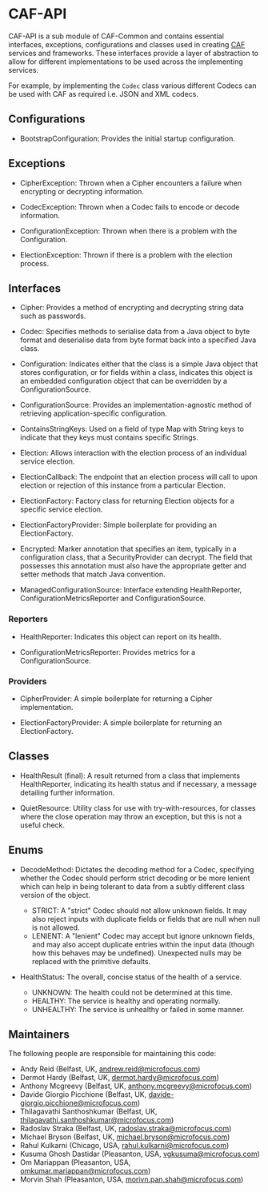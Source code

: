 # CAF-API

CAF-API is a sub module of CAF-Common and contains essential interfaces, exceptions, configurations and classes used in creating [CAF](http://cafapi.github.io/) services and frameworks. These interfaces provide a layer of abstraction to allow for different implementations to be used across the implementing services. 

For example, by implementing the `Codec` class various different Codecs can be used with CAF as required i.e. JSON and XML codecs.

## Configurations

- BootstrapConfiguration: Provides the initial startup configuration.

## Exceptions

- CipherException: Thrown when a Cipher encounters a failure when encrypting or decrypting information.

- CodecException: Thrown when a Codec fails to encode or decode information.

- ConfigurationException: Thrown when there is a problem with the Configuration.

- ElectionException: Thrown if there is a problem with the election process.

## Interfaces

- Cipher: Provides a method of encrypting and decrypting string data such as passwords.

- Codec: Specifies methods to serialise data from a Java object to byte format and deserialise data from byte format back into a specified Java class.

- Configuration: Indicates either that the class is a simple Java object that stores configuration, or for fields within a class, indicates this object is an embedded configuration object that can be overridden by a ConfigurationSource.

- ConfigurationSource: Provides an implementation-agnostic method of retrieving application-specific configuration.

- ContainsStringKeys: Used on a field of type Map with String keys to indicate that they keys must contains specific Strings.

- Election: Allows interaction with the election process of an individual service election.

- ElectionCallback: The endpoint that an election process will call to upon election or rejection of this instance from a particular Election.

- ElectionFactory: Factory class for returning Election objects for a specific service election.

- ElectionFactoryProvider: Simple boilerplate for providing an ElectionFactory.

- Encrypted: Marker annotation that specifies an item, typically in a configuration class, that a SecurityProvider can decrypt. The field that possesses this annotation must also have the appropriate getter and setter methods that match Java convention.

- ManagedConfigurationSource: Interface extending HealthReporter, ConfigurationMetricsReporter and ConfigurationSource.

### Reporters

- HealthReporter: Indicates this object can report on its health.

- ConfigurationMetricsReporter: Provides metrics for a ConfigurationSource.

### Providers

- CipherProvider: A simple boilerplate for returning a Cipher implementation.

- ElectionFactoryProvider: A simple boilerplate for returning an ElectionFactory.

## Classes

- HealthResult (final): A result returned from a class that implements HealthReporter, indicating its health status and if necessary, a message detailing further information.

- QuietResource: Utility class for use with try-with-resources, for classes where the close operation may throw an exception, but this is not a useful check.

## Enums

- DecodeMethod: Dictates the decoding method for a Codec, specifying whether the Codec should perform strict decoding or be more lenient which can help in being tolerant to data from a subtly different class version of the object.
  - STRICT: A "strict" Codec should not allow unknown fields. It may also reject inputs with duplicate fields or fields that are null when null is not allowed.
  - LENIENT: A "lenient" Codec may accept but ignore unknown fields, and may also accept duplicate entries within the input data (though how this behaves may be undefined). Unexpected nulls may be replaced with the primitive defaults.

- HealthStatus: The overall, concise status of the health of a service.
  - UNKNOWN: The health could not be determined at this time.
  - HEALTHY: The service is healthy and operating normally.
  - UNHEALTHY: The service is unhealthy or failed in some manner.

## Maintainers

The following people are responsible for maintaining this code:

- Andy Reid (Belfast, UK, andrew.reid@microfocus.com)
- Dermot Hardy (Belfast, UK, dermot.hardy@microfocus.com)
- Anthony Mcgreevy (Belfast, UK, anthony.mcgreevy@microfocus.com)
- Davide Giorgio Picchione (Belfast, UK, davide-giorgio.picchione@microfocus.com)
- Thilagavathi Santhoshkumar (Belfast, UK, thilagavathi.santhoshkumar@microfocus.com)
- Radoslav Straka (Belfast, UK, radoslav.straka@microfocus.com)
- Michael Bryson (Belfast, UK, michael.bryson@microfocus.com)
- Rahul Kulkarni (Chicago, USA, rahul.kulkarni@microfocus.com)
- Kusuma Ghosh Dastidar (Pleasanton, USA, vgkusuma@microfocus.com)
- Om Mariappan (Pleasanton, USA, omkumar.mariappan@microfocus.com)
- Morvin Shah (Pleasanton, USA, morivn.pan.shah@microfocus.com)
